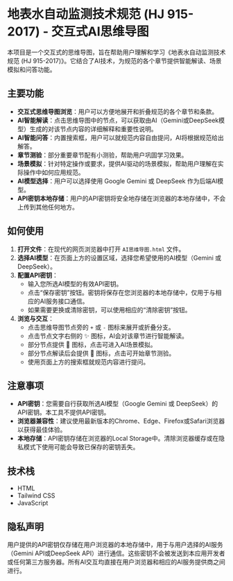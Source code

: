 # 地表水自动监测技术规范 (HJ 915-2017) - 交互式AI思维导图

本项目是一个交互式的思维导图，旨在帮助用户理解和学习《地表水自动监测技术规范 (HJ 915-2017)》。它结合了AI技术，为规范的各个章节提供智能解读、场景模拟和问答功能。

## 主要功能

*   **交互式思维导图浏览**：用户可以方便地展开和折叠规范的各个章节和条款。
*   **AI智能解读**：点击思维导图中的节点，可以获取由AI（Gemini或DeepSeek模型）生成的对该节点内容的详细解释和重要性说明。
*   **AI智能问答**：内置搜索框，用户可以就规范内容自由提问，AI将根据规范给出解答。
*   **章节测验**：部分重要章节配有小测验，帮助用户巩固学习效果。
*   **场景模拟**：针对特定操作或要求，提供AI驱动的场景模拟，帮助用户理解在实际操作中如何应用规范。
*   **AI模型选择**：用户可以选择使用 Google Gemini 或 DeepSeek 作为后端AI模型。
*   **API密钥本地存储**：用户的API密钥将安全地存储在浏览器的本地存储中，不会上传到其他任何地方。

## 如何使用

1.  **打开文件**：在现代的网页浏览器中打开 `AI思维导图.html` 文件。
2.  **选择AI模型**：在页面上方的设置区域，选择您希望使用的AI模型（Gemini 或 DeepSeek）。
3.  **配置API密钥**：
    *   输入您所选AI模型的有效API密钥。
    *   点击“保存密钥”按钮。密钥将保存在您浏览器的本地存储中，仅用于与相应的AI服务接口通信。
    *   如果需要更换或清除密钥，可以使用相应的“清除密钥”按钮。
4.  **浏览与交互**：
    *   点击思维导图节点旁的 `+` 或 `-` 图标来展开或折叠分支。
    *   点击节点文字右侧的 ✨ 图标，AI会对该章节进行智能解读。
    *   部分节点提供 🧠 图标，点击可进入AI场景模拟。
    *   部分节点解读后会提供 📝 图标，点击可开始章节测验。
    *   使用页面上方的搜索框就规范内容进行提问。

## 注意事项

*   **API密钥**：您需要自行获取所选AI模型（Google Gemini 或 DeepSeek）的API密钥。本工具不提供API密钥。
*   **浏览器兼容性**：建议使用最新版本的Chrome、Edge、Firefox或Safari浏览器以获得最佳体验。
*   **本地存储**：API密钥存储在浏览器的Local Storage中。清除浏览器缓存或在隐私模式下使用可能会导致已保存的密钥丢失。

## 技术栈

*   HTML
*   Tailwind CSS
*   JavaScript

## 隐私声明

用户提供的API密钥仅存储在用户浏览器的本地存储中，用于与用户选择的AI服务（Gemini API或DeepSeek API）进行通信。这些密钥不会被发送到本应用开发者或任何第三方服务器。所有AI交互均直接在用户浏览器和相应的AI服务提供商之间进行。
